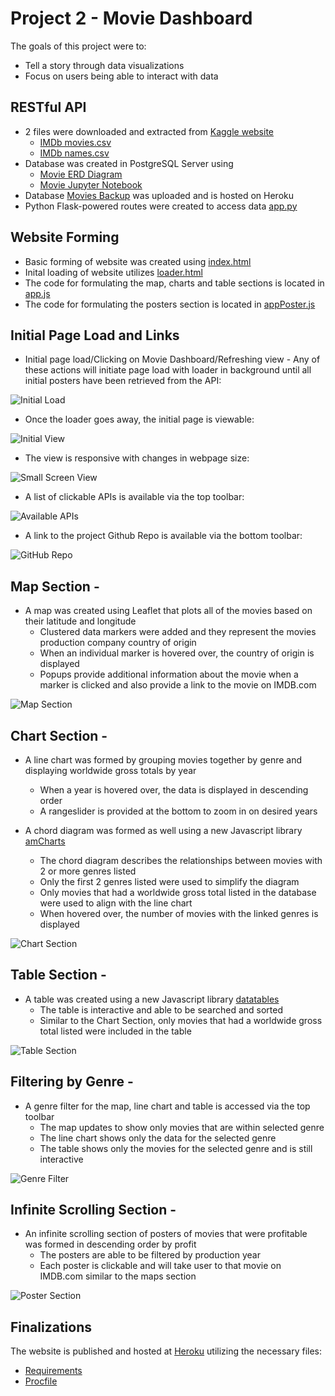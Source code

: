 # Project 2 - Movie Dashboard

The goals of this project were to:
* Tell a story through data visualizations
* Focus on users being able to interact with data

## RESTful API

* 2 files were downloaded and extracted from [Kaggle website](https://www.kaggle.com/stefanoleone992/imdb-extensive-dataset)
	* [IMDb movies.csv](https://www.kaggle.com/stefanoleone992/imdb-extensive-dataset?select=IMDb+movies.csv)
	* [IMDb names.csv](https://www.kaggle.com/stefanoleone992/imdb-extensive-dataset?select=IMDb+names.csv)
* Database was created in PostgreSQL Server using
	* [Movie ERD Diagram](https://github.com/mbradbe06/Project2-Movie_Database/blob/master/Project%202%20Movie%20ERD.pdf)
	* [Movie Jupyter Notebook](https://github.com/mbradbe06/Project2-Movie_Database/blob/master/Main_ETL_project2.ipynb)
* Database [Movies Backup](https://github.com/mbradbe06/Project2-Movie_Database/blob/master/movies%20backup) was uploaded and is hosted on Heroku
* Python Flask-powered routes were created to access data [app.py](https://github.com/mbradbe06/Project2-Movie_Database/blob/master/app.py)

## Website Forming

* Basic forming of website was created using [index.html](https://github.com/mbradbe06/Project2-Movie_Database/blob/master/templates/index.html)
* Inital loading of website utilizes [loader.html](https://github.com/mbradbe06/Project2-Movie_Database/blob/master/static/images/loader.html)
* The code for formulating the map, charts and table sections is located in [app.js](https://github.com/mbradbe06/Project2-Movie_Database/blob/master/static/js/app.js)
* The code for formulating the posters section is located in [appPoster.js](https://github.com/mbradbe06/Project2-Movie_Database/blob/master/static/js/appPoster.js)

## Initial Page Load and Links

* Initial page load/Clicking on Movie Dashboard/Refreshing view - Any of these actions will initiate page load with loader in background until all initial posters have been retrieved from the API:

![Initial Load](images/Loader_and_Refresh.gif)

* Once the loader goes away, the initial page is viewable:

![Initial View](images/Initial_Load.gif)

* The view is responsive with changes in webpage size:

![Small Screen View](images/Small_Screen_View.gif)

* A list of clickable APIs is available via the top toolbar:

![Available APIs](images/Available_APIs.gif)

* A link to the project Github Repo is available via the bottom toolbar:

![GitHub Repo](images/Github_link.gif)

## Map Section -

* A map was created using Leaflet that plots all of the movies based on their latitude and longitude
	* Clustered data markers were added and they represent the movies production company country of origin
	* When an individual marker is hovered over, the country of origin is displayed
	* Popups provide additional information about the movie when a marker is clicked and also provide a link to the movie on IMDB.com

![Map Section](images/Map_View.gif)

## Chart Section -

* A line chart was formed by grouping movies together by genre and displaying worldwide gross totals by year
	* When a year is hovered over, the data is displayed in descending order
	* A rangeslider is provided at the bottom to zoom in on desired years

* A chord diagram was formed as well using a new Javascript library [amCharts](https://www.amcharts.com/demos/chord-diagram/)
	* The chord diagram describes the relationships between movies with 2 or more genres listed
	* Only the first 2 genres listed were used to simplify the diagram 
	* Only movies that had a worldwide gross total listed in the database were used to align with the line chart
	* When hovered over, the number of movies with the linked genres is displayed

![Chart Section](images/Chart_View.gif)

## Table Section -

* A table was created using a new Javascript library [datatables](https://datatables.net/)
	* The table is interactive and able to be searched and sorted
	* Similar to the Chart Section, only movies that had a worldwide gross total listed were included in the table

![Table Section](images/Table_View.gif)

## Filtering by Genre -

* A genre filter for the map, line chart and table is accessed via the top toolbar
	* The map updates to show only movies that are within selected genre
	* The line chart shows only the data for the selected genre
	* The table shows only the movies for the selected genre and is still interactive

![Genre Filter](images/Genre_Filter.gif)

## Infinite Scrolling Section -

* An infinite scrolling section of posters of movies that were profitable was formed in descending order by profit
	* The posters are able to be filtered by production year
	* Each poster is clickable and will take user to that movie on IMDB.com similar to the maps section

![Poster Section](images/Infinite_Scroll_View.gif)

## Finalizations

The website is published and hosted at [Heroku](https://trackrun82-movies.herokuapp.com/) utilizing the necessary files:
* [Requirements](https://github.com/mbradbe06/Project2-Movie_Database/blob/master/requirements.txt)
* [Procfile](https://github.com/mbradbe06/Project2-Movie_Database/blob/master/Procfile)



